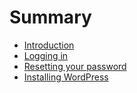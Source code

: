 # Summary

* [Introduction](README.md)
* [Logging in](logging-in.md)
* [Resetting your password](resetting-your-password.md)
* [Installing WordPress](installing-wordpress.md)

